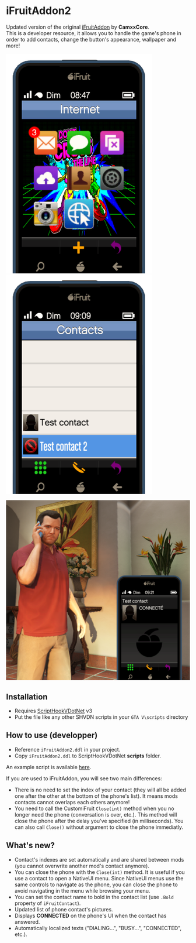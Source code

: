 # iFruitAddon2
Updated version of the original [iFruitAddon](https://github.com/CamxxCore/iFruitAddon) by **CamxxCore**.  
This is a developer resource, it allows you to handle the game's phone in order to add contacts, change the button's appearance, wallpaper and more!

![screen1](https://raw.githubusercontent.com/Bob74/iFruitAddon2/refs/heads/master/doc/phone1.png)
![screen2](https://raw.githubusercontent.com/Bob74/iFruitAddon2/refs/heads/master/doc/phone2.png)


![screen3](https://raw.githubusercontent.com/Bob74/iFruitAddon2/refs/heads/master/doc/phone3.png)


## Installation
- Requires [ScriptHookVDotNet](https://github.com/crosire/scripthookvdotnet/releases) v3
- Put the file like any other SHVDN scripts in your `GTA V\scripts` directory

## How to use (developper)
* Reference `iFruitAddon2.ddl` in your project.
* Copy `iFruitAddon2.ddl` to ScriptHookVDotNet **scripts** folder.

An example script is available [here](https://github.com/Bob74/iFruitAddon2/blob/master/Example/ExampleScript.cs).

If you are used to iFruitAddon, you will see two main differences:
* There is no need to set the index of your contact (they will all be added one after the other at the bottom of the phone's list). It means mods contacts cannot overlaps each others anymore!
* You need to call the CustomiFruit `Close(int)` method when you no longer need the phone (conversation is over, etc.). This method will close the phone after the delay you've specified (in milliseconds). You can also call `Close()` without argument to close the phone immediatly.

## What's new?
* Contact's indexes are set automatically and are shared between mods (you cannot overwrite another mod's contact anymore).
* You can close the phone with the `Close(int)` method. It is useful if you use a contact to open a NativeUI menu. Since NativeUI menus use the same controls to navigate as the phone, you can close the phone to avoid navigating in the menu while browsing your menu.
* You can set the contact name to bold in the contact list (use `.Bold` property of `iFruitContact`).
* Updated list of phone contact's pictures.
* Displays **CONNECTED** on the phone's UI when the contact has answered.
* Automatically localized texts ("DIALING...", "BUSY...", "CONNECTED", etc.).
